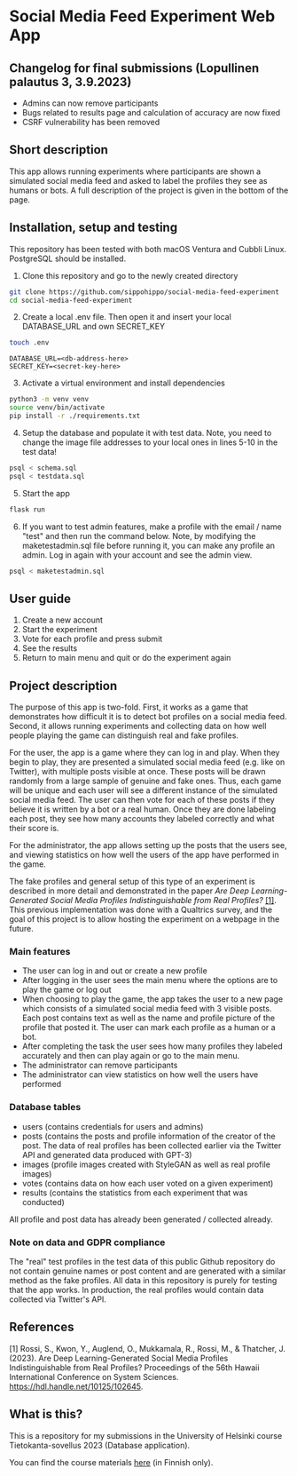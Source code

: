 # Social Media Feed Experiment Web App

## Changelog for final submissions (Lopullinen palautus 3, 3.9.2023)

* Admins can now remove participants
* Bugs related to results page and calculation of accuracy are now fixed
* CSRF vulnerability has been removed


## Short description

This app allows running experiments where participants are shown a simulated social media feed and asked to label the profiles they see as humans or bots. A full description of the project is given in the bottom of the page.


## Installation, setup and testing

This repository has been tested with both macOS Ventura and Cubbli Linux. PostgreSQL should be installed.

1. Clone this repository and go to the newly created directory

```bash
git clone https://github.com/sippohippo/social-media-feed-experiment
cd social-media-feed-experiment
```

2. Create a local .env file. Then open it and insert your local DATABASE_URL and own SECRET_KEY

```bash
touch .env
```

```
DATABASE_URL=<db-address-here>
SECRET_KEY=<secret-key-here>
```

3. Activate a virtual environment and install dependencies

```bash
python3 -m venv venv
source venv/bin/activate
pip install -r ./requirements.txt
```

4. Setup the database and populate it with test data. Note, you need to change the image file addresses to your local ones in lines 5-10 in the test data! 

```bash
psql < schema.sql
psql < testdata.sql
```

5. Start the app

```bash
flask run
```

6. If you want to test admin features, make a profile with the email / name "test" and then run the command below. 
Note, by modifying the maketestadmin.sql file before running it, you can make any profile an admin. Log in again with your account and see the admin view.

```bash
psql < maketestadmin.sql
```


## User guide

1. Create a new account
2. Start the experiment
3. Vote for each profile and press submit
4. See the results
5. Return to main menu and quit or do the experiment again


## Project description

The purpose of this app is two-fold. First, it works as a game that demonstrates how difficult it is to detect bot profiles on a social media feed. Second, it allows running experiments and collecting data on how well people playing the game can distinguish real and fake profiles. 

For the user, the app is a game where they can log in and play. When they begin to play, they are presented a simulated social media feed (e.g. like on Twitter), with multiple posts visible at once. These posts will be drawn randomly from a large sample of genuine and fake ones. Thus, each game will be unique and each user will see a different instance of the simulated social media feed. The user can then vote for each of these posts if they believe it is written by a bot or a real human. Once they are done labeling each post, they see how many accounts they labeled correctly and what their score is.

For the administrator, the app allows setting up the posts that the users see, and viewing statistics on how well the users of the app have performed in the game. 

The fake profiles and general setup of this type of an experiment is described in more detail and demonstrated in the paper *Are Deep Learning-Generated Social Media Profiles Indistinguishable from Real Profiles?* [[1]](#1). This previous implementation was done with a Qualtrics survey, and the goal of this project is to allow hosting the experiment on a webpage in the future.


### Main features

* The user can log in and out or create a new profile 
* After logging in the user sees the main menu where the options are to play the game or log out
* When choosing to play the game, the app takes the user to a new page which consists of a simulated social media feed with 3 visible posts. Each post contains text as well as the name and profile picture of the profile that posted it. The user can mark each profile as a human or a bot. 
* After completing the task the user sees how many profiles they labeled accurately and then can play again or go to the main menu.
* The administrator can remove participants
* The administrator can view statistics on how well the users have performed

### Database tables

* users (contains credentials for users and admins)
* posts (contains the posts and profile information of the creator of the post. The data of real profiles has been collected earlier via the Twitter API and generated data produced with GPT-3)
* images (profile images created with StyleGAN as well as real profile images)
* votes (contains data on how each user voted on a given experiment)
* results (contains the statistics from each experiment that was conducted)

All profile and post data has already been generated / collected already. 

### Note on data and GDPR compliance

The "real" test profiles in the test data of this public Github repository do not contain genuine names or post content and are generated with a similar method as the fake profiles. All data in this repository is purely for testing that the app works. In production, the real profiles would contain data collected via Twitter's API. 


## References
<a id="1">[1]</a> 
Rossi, S., Kwon, Y., Auglend, O., Mukkamala, R., Rossi, M., & Thatcher, J. (2023). 
Are Deep Learning-Generated Social Media Profiles Indistinguishable from Real Profiles?
Proceedings of the 56th Hawaii International Conference on System Sciences. https://hdl.handle.net/10125/102645.


## What is this?

This is a repository for my submissions in the University of Helsinki course Tietokanta-sovellus 2023 (Database application).

You can find the course materials [here](https://hy-tsoha.github.io/materiaali/) (in Finnish only).